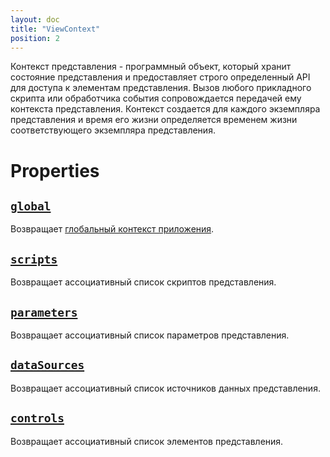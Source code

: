 ```yaml
---
layout: doc
title: "ViewContext"
position: 2
---
```


Контекст представления - программный объект, который хранит состояние представления и предоставляет
строго определенный API для доступа к элементам представления. Вызов любого прикладного скрипта или
обработчика события сопровождается передачей ему контекста представления. Контекст создается для
каждого экземпляра представления и время его жизни определяется временем жизни соответствующего
экземпляра представления.

# Properties

## [`global`](ViewContext.global/)

Возвращает [глобальный контекст приложения](../GlobalContext/).

## [`scripts`](ViewContext.scripts/)

Возвращает ассоциативный список скриптов представления.

## [`parameters`](ViewContext.parameters/)

Возвращает ассоциативный список параметров представления.

## [`dataSources`](ViewContext.dataSources/)

Возвращает ассоциативный список источников данных представления.

## [`controls`](ViewContext.controls/)

Возвращает ассоциативный список элементов представления.
